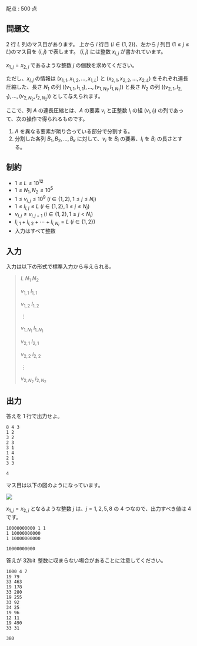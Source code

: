 配点 : $500$ 点

## 問題文

$2$ 行 $L$ 列のマス目があります。
上から $i$ 行目 $(i\in\lbrace1,2\rbrace)$、左から $j$ 列目 $(1\leq j\leq L)$のマス目を $(i,j)$ で表します。
$(i,j)$ には整数 $x _ {i,j}$ が書かれています。

$x _ {1,j}=x _ {2,j}$ であるような整数 $j$ の個数を求めてください。

ただし、$x _ {i,j}$ の情報は $(x _ {1,1},x _ {1,2},\ldots,x _ {1,L})$ と $(x _ {2,1},x _ {2,2},\ldots,x _ {2,L})$ をそれぞれ連長圧縮した、長さ $N _ 1$ の列 $((v _ {1,1},l _ {1,1}),\ldots,(v _ {1,N _ 1},l _ {1,N _ 1}))$ と長さ $N _ 2$ の列 $((v _ {2,1},l _ {2,1}),\ldots,(v _ {2,N _ 2},l _ {2,N _ 2}))$ として与えられます。

ここで、列 $A$ の連長圧縮とは、$A$ の要素 $v _ i$ と正整数 $l _ i$ の組 $(v _ i,l _ i)$ の列であって、次の操作で得られるものです。

1. $A$ を異なる要素が隣り合っている部分で分割する。
2. 分割した各列 $B _ 1,B _ 2,\ldots,B _ k$ に対して、$v _ i$ を $B _ i$ の要素、$l _ i$ を $B _ i$ の長さとする。

## 制約

- $1\leq L\leq 10 ^ {12}$
- $1\leq N _ 1,N _ 2\leq 10 ^ 5$
- $1\leq v _ {i,j}\leq 10 ^ 9\ (i\in\lbrace1,2\rbrace,1\leq j\leq N _ i)$
- $1\leq l _ {i,j}\leq L\ (i\in\lbrace1,2\rbrace,1\leq j\leq N _ i)$
- $v _ {i,j}\neq v _ {i,j+1}\ (i\in\lbrace1,2\rbrace,1\leq j\lt N _ i)$
- $l _ {i,1}+l _ {i,2}+\cdots+l _ {i,N _ i}=L\ (i\in\lbrace1,2\rbrace)$
- 入力はすべて整数

## 入力

入力は以下の形式で標準入力から与えられる。

> $L$ $N _ 1$ $N _ 2$
> 
> $v _ {1,1}$ $l _ {1,1}$
> 
> $v _ {1,2}$ $l _ {1,2}$
> 
> $\vdots$
> 
> $v _ {1,N _ 1}$ $l _ {1,N _ 1}$
> 
> $v _ {2,1}$ $l _ {2,1}$
> 
> $v _ {2,2}$ $l _ {2,2}$
> 
> $\vdots$
> 
> $v _ {2,N _ 2}$ $l _ {2,N _ 2}$

## 出力

答えを $1$ 行で出力せよ。

```input1
8 4 3
1 2
3 2
2 3
3 1
1 4
2 1
3 3
```

```output1
4
```

マス目は以下の図のようになっています。

![](https://img.atcoder.jp/abc294/14f38720983c464a322b504738344f24.png)

$x _ {1,j}=x _ {2,j}$ となるような整数 $j$ は、$j=1,2,5,8$ の $4$ つなので、出力すべき値は $4$ です。

```input2
10000000000 1 1
1 10000000000
1 10000000000
```

```output2
10000000000
```

答えが $32\operatorname{bit}$ 整数に収まらない場合があることに注意してください。

```input3
1000 4 7
19 79
33 463
19 178
33 280
19 255
33 92
34 25
19 96
12 11
19 490
33 31
```

```output3
380
```